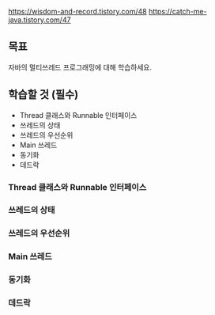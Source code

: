 <https://wisdom-and-record.tistory.com/48>
<https://catch-me-java.tistory.com/47>


## 목표
자바의 멀티쓰레드 프로그래밍에 대해 학습하세요.

## 학습할 것 (필수)
- Thread 클래스와 Runnable 인터페이스
- 쓰레드의 상태
- 쓰레드의 우선순위
- Main 쓰레드
- 동기화
- 데드락

### Thread 클래스와 Runnable 인터페이스





### 쓰레드의 상태
### 쓰레드의 우선순위
### Main 쓰레드
### 동기화
### 데드락
